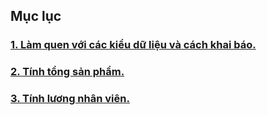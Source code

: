 ## Mục lục

### [1. Làm quen với các kiểu dữ liệu và cách khai báo.](/lesson/B2/Task2/Variables.java)
### [2. Tính tổng sản phẩm.](/lesson/B2/Task2/SumOfProduct.java)
### [3. Tính lương nhân viên.](/lesson/B2/Task2/EmployeeSalary.java)